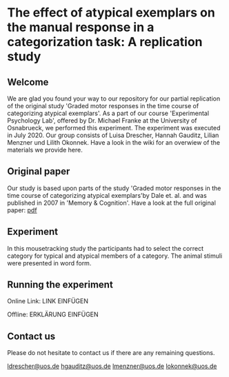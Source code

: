 # The effect of atypical exemplars on the manual response in a categorization task: A replication study

## Welcome
We are glad you found your way to our repository for our partial replication of the original study 'Graded motor responses in the time	course of categorizing atypical exemplars'.
As a part of our course 'Experimental Psychology Lab', offered by Dr. Michael	Franke at the University of Osnabrueck, we performed this experiment. 
The experiment was executed in July 2020.
Our group consists of Luisa Drescher, Hannah Gauditz, Lilian Menzner und Lilith Okonnek.
Have a look in the wiki for an overwiew of the materials we provide here.

## Original paper
Our study is based upon parts of the study 'Graded motor responses in the time	course of categorizing atypical exemplars'by Dale et. al. and was published in 2007 in 'Memory & Cognition'. 
Have a look at the full original paper:
[pdf](https://link.springer.com/content/pdf/10.3758/BF03195938.pdf)

## Experiment
In this mousetracking study the participants had to select the correct category for typical and atypical members of a category. The animal stimuli were presented in word form.

## Running the experiment

Online Link: LINK EINFÜGEN

Offline: ERKLÄRUNG EINFÜGEN

## Contact us
Please do not hesitate to contact us if there are any remaining questions.

ldrescher@uos.de
hgauditz@uos.de
lmenzner@uos.de
lokonnek@uos.de
